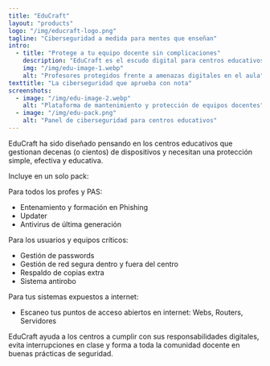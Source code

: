 ```yaml
---
title: "EduCraft"
layout: "products"
logo: "/img/educraft-logo.png"
tagline: "Ciberseguridad a medida para mentes que enseñan"
intro:
  - title: "Protege a tu equipo docente sin complicaciones"
    description: "EduCraft es el escudo digital para centros educativos que quieren proteger a su profesorado, sin saturar al equipo TIC. Automatiza el mantenimiento de dispositivos, bloquea amenazas antes de que lleguen y forma a tu equipo frente a riesgos como el phishing."
    img: "/img/edu-image-1.webp"
    alt: "Profesores protegidos frente a amenazas digitales en el aula"
texttitle: "La ciberseguridad que aprueba con nota"
screenshots:
  - image: "/img/edu-image-2.webp"
    alt: "Plataforma de mantenimiento y protección de equipos docentes"
  - image: "/img/edu-pack.png"
    alt: "Panel de ciberseguridad para centros educativos"
---
```


EduCraft ha sido diseñado pensando en los centros educativos que gestionan decenas (o cientos) de dispositivos y necesitan una protección simple, efectiva y educativa.

Incluye en un solo pack:

Para todos los profes y PAS: 
- Entenamiento y formación en Phishing
- Updater 
- Antivirus de última generación

Para los usuarios y equipos críticos: 
- Gestión de passwords
- Gestión de red segura dentro y fuera del centro
- Respaldo de copias extra
- Sistema antirobo

Para tus sistemas expuestos a internet:
- Escaneo tus puntos de acceso abiertos en internet: Webs, Routers, Servidores

EduCraft ayuda a los centros a cumplir con sus responsabilidades digitales, evita interrupciones en clase y forma a toda la comunidad docente en buenas prácticas de seguridad.